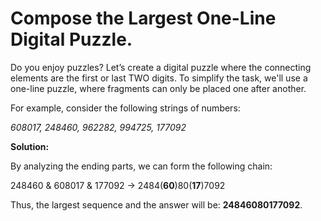 # Compose the Largest One-Line Digital Puzzle.

Do you enjoy puzzles? Let’s create a digital puzzle where the connecting elements are the first or last TWO digits. To simplify the task, we'll use a one-line puzzle, where fragments can only be placed one after another.

For example, consider the following strings of numbers:

_608017, 248460, 962282, 994725, 177092_

**Solution:**

By analyzing the ending parts, we can form the following chain:

248460 & 608017 & 177092 -> 2484(**60**)80(**17**)7092

Thus, the largest sequence and the answer will be: **24846080177092**.